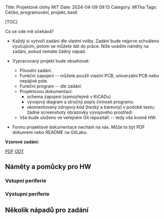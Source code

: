 Title: Projektové úlohy MIT
Date: 2024-04-09 09:13
Category: MITka
Tags: Céčko, programování, projekt, bastl

[TOC]

Co se ode mě očekává?

* Každý si vytvoří zadání dle vlastní volby. Zadání bude nejprve schváleno
  vyučujícím, potom se můžete dát do práce. Níže uvádím náměty na zadáni,
  pokud nemáte žádný nápad.
 
* Vypracovaný projekt bude obsahovat:
    - Původní zadání.
    - Funkční zapojení -- můžete použít vlastní PCB, univerzální PCB nebo nepájivé
      pole.
    - Funkční program -- dle zadání
    - Projektovou dokumentaci:
        + schema zapojení (samozřejmě v KiCADu)
        + vývojový diagram a stručný popis činnosti programu
        + okomentovaný zdrojový kód (hezký a barevný) v podobě textu; 
            žádné screenshoty obrazovky vývojového prostředí
    - Vše bude uloženo ve veřejném Git repositáři -- tedy vše kromě HW.
* Formu projektové dokumentace nechám na vás. Může to být PDF dokument nebo README
  na GitLabu.

**Vzorové zadání:**

[PDF]({static}./media/zadani_projektu-3R-vzor.pdf)
[ODT]({static}./media/zadani_projektu-3R-vzor.odt)


## Náměty a pomůcky pro HW

### Vstupní periferie
### Výstupní periferie

## Několik nápadů pro zadání
